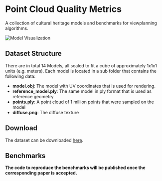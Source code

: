 # Point Cloud Quality Metrics
A collection of cultural heritage models and benchmarks for viewplanning algorithms.

![Model Visualization](ModelOverview.png "Logo Title Text 1")

## Dataset Structure

There are in total 14 Models, all scaled to fit a cube of approximately 1x1x1 units (e.g. meters). Each model is located in a sub folder that contains the following data:

- <b>model.obj</b>: The model with UV coordinates that is used for rendering.
- <b>reference_model.ply</b>: The same model in ply format that is used as reference geometry
- <b>points.ply</b>: A point cloud of 1 million points that were sampled on the model
- <b>diffuse.png</b>: The diffuse texture

## Download

The dataset can be downloaded [here](https://owncloud.fraunhofer.de/index.php/s/QqUfr7sRbDDXrld).

## Benchmarks
<b> The code to reproduce the benchmarks will be published once the corresponding paper is accepted. </b>
